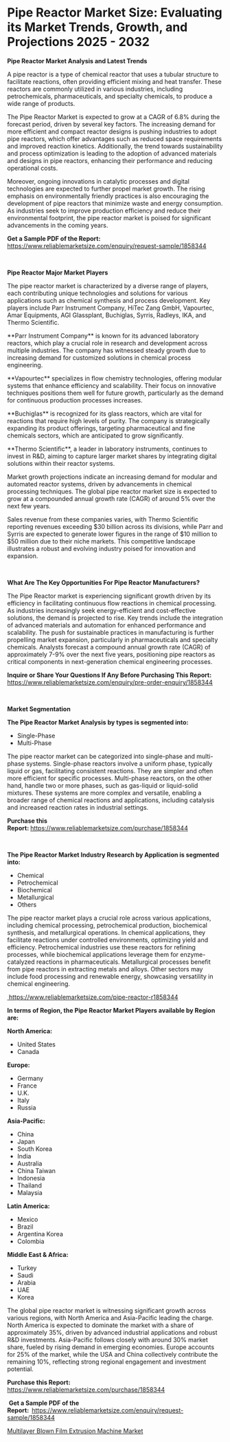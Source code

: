 <p><h1>Pipe Reactor Market Size: Evaluating its Market Trends, Growth, and Projections 2025 - 2032</h1></p><p><strong>Pipe Reactor Market Analysis and Latest Trends</strong></p>
<p><p>A pipe reactor is a type of chemical reactor that uses a tubular structure to facilitate reactions, often providing efficient mixing and heat transfer. These reactors are commonly utilized in various industries, including petrochemicals, pharmaceuticals, and specialty chemicals, to produce a wide range of products. </p><p>The Pipe Reactor Market is expected to grow at a CAGR of 6.8% during the forecast period, driven by several key factors. The increasing demand for more efficient and compact reactor designs is pushing industries to adopt pipe reactors, which offer advantages such as reduced space requirements and improved reaction kinetics. Additionally, the trend towards sustainability and process optimization is leading to the adoption of advanced materials and designs in pipe reactors, enhancing their performance and reducing operational costs. </p><p>Moreover, ongoing innovations in catalytic processes and digital technologies are expected to further propel market growth. The rising emphasis on environmentally friendly practices is also encouraging the development of pipe reactors that minimize waste and energy consumption. As industries seek to improve production efficiency and reduce their environmental footprint, the pipe reactor market is poised for significant advancements in the coming years.</p></p>
<p><strong>Get a Sample PDF of the Report:&nbsp;</strong> <a href="https://www.reliablemarketsize.com/enquiry/request-sample/1858344?utm_campaign=2290&utm_medium=2&utm_source=Github&utm_content=ia&utm_term=22022025&utm_id=pipe-reactor">https://www.reliablemarketsize.com/enquiry/request-sample/1858344</a></p>
<p>&nbsp;</p>
<p><strong>Pipe Reactor Major Market Players</strong></p>
<p><p>The pipe reactor market is characterized by a diverse range of players, each contributing unique technologies and solutions for various applications such as chemical synthesis and process development. Key players include Parr Instrument Company, HiTec Zang GmbH, Vapourtec, Amar Equipments, AGI Glassplant, Buchiglas, Syrris, Radleys, IKA, and Thermo Scientific.</p><p>**Parr Instrument Company** is known for its advanced laboratory reactors, which play a crucial role in research and development across multiple industries. The company has witnessed steady growth due to increasing demand for customized solutions in chemical process engineering.</p><p>**Vapourtec** specializes in flow chemistry technologies, offering modular systems that enhance efficiency and scalability. Their focus on innovative techniques positions them well for future growth, particularly as the demand for continuous production processes increases.</p><p>**Buchiglas** is recognized for its glass reactors, which are vital for reactions that require high levels of purity. The company is strategically expanding its product offerings, targeting pharmaceutical and fine chemicals sectors, which are anticipated to grow significantly.</p><p>**Thermo Scientific**, a leader in laboratory instruments, continues to invest in R&D, aiming to capture larger market shares by integrating digital solutions within their reactor systems.</p><p>Market growth projections indicate an increasing demand for modular and automated reactor systems, driven by advancements in chemical processing techniques. The global pipe reactor market size is expected to grow at a compounded annual growth rate (CAGR) of around 5% over the next few years.</p><p>Sales revenue from these companies varies, with Thermo Scientific reporting revenues exceeding $30 billion across its divisions, while Parr and Syrris are expected to generate lower figures in the range of $10 million to $50 million due to their niche markets. This competitive landscape illustrates a robust and evolving industry poised for innovation and expansion.</p></p>
<p>&nbsp;</p>
<p><strong>What Are The Key Opportunities For Pipe Reactor Manufacturers?</strong></p>
<p><p>The Pipe Reactor market is experiencing significant growth driven by its efficiency in facilitating continuous flow reactions in chemical processing. As industries increasingly seek energy-efficient and cost-effective solutions, the demand is projected to rise. Key trends include the integration of advanced materials and automation for enhanced performance and scalability. The push for sustainable practices in manufacturing is further propelling market expansion, particularly in pharmaceuticals and specialty chemicals. Analysts forecast a compound annual growth rate (CAGR) of approximately 7-9% over the next five years, positioning pipe reactors as critical components in next-generation chemical engineering processes.</p></p>
<p><strong>Inquire or Share Your Questions If Any Before Purchasing This Report:</strong> <a href="https://www.reliablemarketsize.com/enquiry/pre-order-enquiry/1858344?utm_campaign=2290&utm_medium=2&utm_source=Github&utm_content=ia&utm_term=22022025&utm_id=pipe-reactor">https://www.reliablemarketsize.com/enquiry/pre-order-enquiry/1858344</a></p>
<p>&nbsp;</p>
<p><strong>Market Segmentation</strong></p>
<p><strong>The Pipe Reactor Market Analysis by types is segmented into:</strong></p>
<p><ul><li>Single-Phase</li><li>Multi-Phase</li></ul></p>
<p><p>The pipe reactor market can be categorized into single-phase and multi-phase systems. Single-phase reactors involve a uniform phase, typically liquid or gas, facilitating consistent reactions. They are simpler and often more efficient for specific processes. Multi-phase reactors, on the other hand, handle two or more phases, such as gas-liquid or liquid-solid mixtures. These systems are more complex and versatile, enabling a broader range of chemical reactions and applications, including catalysis and increased reaction rates in industrial settings.</p></p>
<p><strong>Purchase this Report:&nbsp;</strong><a href="https://www.reliablemarketsize.com/purchase/1858344?utm_campaign=2290&utm_medium=2&utm_source=Github&utm_content=ia&utm_term=22022025&utm_id=pipe-reactor">https://www.reliablemarketsize.com/purchase/1858344</a></p>
<p>&nbsp;</p>
<p><strong>The Pipe Reactor Market Industry Research by Application is segmented into:</strong></p>
<p><ul><li>Chemical</li><li>Petrochemical</li><li>Biochemical</li><li>Metallurgical</li><li>Others</li></ul></p>
<p><p>The pipe reactor market plays a crucial role across various applications, including chemical processing, petrochemical production, biochemical synthesis, and metallurgical operations. In chemical applications, they facilitate reactions under controlled environments, optimizing yield and efficiency. Petrochemical industries use these reactors for refining processes, while biochemical applications leverage them for enzyme-catalyzed reactions in pharmaceuticals. Metallurgical processes benefit from pipe reactors in extracting metals and alloys. Other sectors may include food processing and renewable energy, showcasing versatility in chemical engineering.</p></p>
<p><a href="https://www.reliablemarketsize.com/pipe-reactor-r1858344?utm_campaign=2290&utm_medium=2&utm_source=Github&utm_content=ia&utm_term=22022025&utm_id=pipe-reactor">&nbsp;https://www.reliablemarketsize.com/pipe-reactor-r1858344</a></p>
<p><strong>In terms of Region, the Pipe Reactor Market Players available by Region are:</strong></p>
<p>
    <p> <strong> North America: </strong>
        <ul>
            <li>United States</li>
            <li>Canada</li>
        </ul>
        </p> 
    <p> <strong> Europe: </strong>
        <ul>
            <li>Germany</li>
            <li>France</li>
            <li>U.K.</li>
            <li>Italy</li>
            <li>Russia</li>
        </ul>
        </p> 
    <p> <strong> Asia-Pacific: </strong>
        <ul>
            <li>China</li>
            <li>Japan</li>
            <li>South Korea</li>
            <li>India</li>
            <li>Australia</li>
            <li>China Taiwan</li>
            <li>Indonesia</li>
            <li>Thailand</li>
            <li>Malaysia</li>
        </ul>
        </p> 
    <p> <strong> Latin America: </strong>
        <ul>
            <li>Mexico</li>
            <li>Brazil</li>
            <li>Argentina Korea</li>
            <li>Colombia</li>
        </ul>
        </p> 
    <p> <strong> Middle East & Africa: </strong>
        <ul>
            <li>Turkey</li>
            <li>Saudi</li>
            <li>Arabia</li>
            <li>UAE</li>
            <li>Korea</li>
        </ul>
    </p>
    </p>
<p><p>The global pipe reactor market is witnessing significant growth across various regions, with North America and Asia-Pacific leading the charge. North America is expected to dominate the market with a share of approximately 35%, driven by advanced industrial applications and robust R&D investments. Asia-Pacific follows closely with around 30% market share, fueled by rising demand in emerging economies. Europe accounts for 25% of the market, while the USA and China collectively contribute the remaining 10%, reflecting strong regional engagement and investment potential.</p></p>
<p><strong>Purchase this Report: </strong><a href="https://www.reliablemarketsize.com/purchase/1858344?utm_campaign=2290&utm_medium=2&utm_source=Github&utm_content=ia&utm_term=22022025&utm_id=pipe-reactor">https://www.reliablemarketsize.com/purchase/1858344</a></p>
<p>&nbsp;<strong>Get a Sample PDF of the Report:&nbsp;&nbsp;</strong><a href="https://www.reliablemarketsize.com/enquiry/request-sample/1858344?utm_campaign=2290&utm_medium=2&utm_source=Github&utm_content=ia&utm_term=22022025&utm_id=pipe-reactor">https://www.reliablemarketsize.com/enquiry/request-sample/1858344</a></p>
<p><strong></strong></p>
<p><p><a href="https://github.com/steidmindy199393/Market-Research-Report-List-1/blob/main/multilayer-blown-film-extrusion-machine-market.md?utm_campaign=2290&utm_medium=2&utm_source=Github&utm_content=ia&utm_term=22022025&utm_id=pipe-reactor">Multilayer Blown Film Extrusion Machine Market</a></p></p>